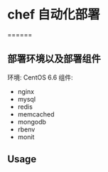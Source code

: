 # chef 自动化部署
======

## 部署环境以及部署组件

环境: CentOS 6.6
组件:

* nginx
* mysql
* redis
* memcached
* mongodb
* rbenv
* monit

## Usage
 
